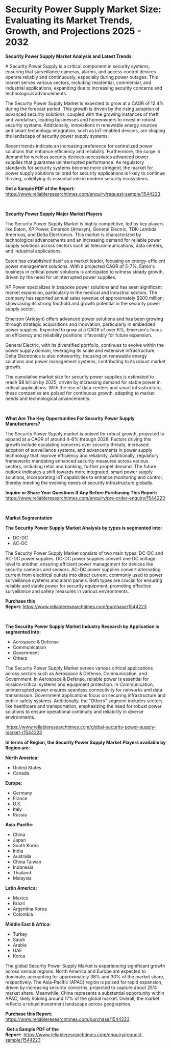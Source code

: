 <p><h1>Security Power Supply Market Size: Evaluating its Market Trends, Growth, and Projections 2025 - 2032</h1></p><p><strong>Security Power Supply Market Analysis and Latest Trends</strong></p>
<p><p>A Security Power Supply is a critical component in security systems, ensuring that surveillance cameras, alarms, and access control devices operate reliably and continuously, especially during power outages. This market serves various sectors, including residential, commercial, and industrial applications, expanding due to increasing security concerns and technological advancements.</p><p>The Security Power Supply Market is expected to grow at a CAGR of 12.4% during the forecast period. This growth is driven by the rising adoption of advanced security solutions, coupled with the growing instances of theft and vandalism, leading businesses and homeowners to invest in robust security systems. Additionally, innovations in renewable energy sources and smart technology integration, such as IoT-enabled devices, are shaping the landscape of security power supply systems.</p><p>Recent trends indicate an increasing preference for centralized power solutions that enhance efficiency and reliability. Furthermore, the surge in demand for wireless security devices necessitates advanced power supplies that guarantee uninterrupted performance. As regulatory standards for security systems become more stringent, the market for power supply solutions tailored for security applications is likely to continue thriving, solidifying its essential role in modern security ecosystems.</p></p>
<p><strong>Get a Sample PDF of the Report:&nbsp;</strong> <a href="https://www.reliableresearchtimes.com/enquiry/request-sample/1544223?utm_campaign=2207&utm_medium=2&utm_source=Github&utm_content=ia&utm_term=16042025&utm_id=security-power-supply">https://www.reliableresearchtimes.com/enquiry/request-sample/1544223</a></p>
<p>&nbsp;</p>
<p><strong>Security Power Supply Major Market Players</strong></p>
<p><p>The Security Power Supply Market is highly competitive, led by key players like Eaton, XP Power, Emerson (Artesyn), General Electric, TDK-Lambda Americas, and Delta Electronics. This market is characterized by technological advancements and an increasing demand for reliable power supply solutions across sectors such as telecommunications, data centers, and industrial applications.</p><p>Eaton has established itself as a market leader, focusing on energy-efficient power management solutions. With a projected CAGR of 5-7%, Eaton's business in critical power solutions is anticipated to witness steady growth, driven by the need for uninterrupted power supplies.</p><p>XP Power specializes in bespoke power solutions and has seen significant market expansion, particularly in the medical and industrial sectors. The company has reported annual sales revenue of approximately $200 million, showcasing its strong foothold and growth potential in the security power supply sector.</p><p>Emerson (Artesyn) offers advanced power solutions and has been growing through strategic acquisitions and innovation, particularly in embedded power supplies. Expected to grow at a CAGR of over 6%, Emerson's focus on efficiency and reliability positions it favorably for future expansion.</p><p>General Electric, with its diversified portfolio, continues to evolve within the power supply domain, leveraging its scale and extensive infrastructure. Delta Electronics is also noteworthy, focusing on renewable energy solutions and power management systems, contributing to its robust market growth.</p><p>The cumulative market size for security power supplies is estimated to reach $8 billion by 2025, driven by increasing demand for stable power in critical applications. With the rise of data centers and smart infrastructure, these companies are poised for continuous growth, adapting to market needs and technological advancements.</p></p>
<p>&nbsp;</p>
<p><strong>What Are The Key Opportunities For Security Power Supply Manufacturers?</strong></p>
<p><p>The Security Power Supply market is poised for robust growth, projected to expand at a CAGR of around 4-6% through 2028. Factors driving this growth include escalating concerns over security threats, increased adoption of surveillance systems, and advancements in power supply technology that improve efficiency and reliability. Additionally, regulatory frameworks mandating enhanced security measures across various sectors, including retail and banking, further propel demand. The future outlook indicates a shift towards more integrated, smart power supply solutions, incorporating IoT capabilities to enhance monitoring and control, thereby meeting the evolving needs of security infrastructure globally.</p></p>
<p><strong>Inquire or Share Your Questions If Any Before Purchasing This Report:</strong> <a href="https://www.reliableresearchtimes.com/enquiry/pre-order-enquiry/1544223?utm_campaign=2207&utm_medium=2&utm_source=Github&utm_content=ia&utm_term=16042025&utm_id=security-power-supply">https://www.reliableresearchtimes.com/enquiry/pre-order-enquiry/1544223</a></p>
<p>&nbsp;</p>
<p><strong>Market Segmentation</strong></p>
<p><strong>The Security Power Supply Market Analysis by types is segmented into:</strong></p>
<p><ul><li>DC-DC</li><li>AC-DC</li></ul></p>
<p><p>The Security Power Supply Market consists of two main types: DC-DC and AC-DC power supplies. DC-DC power supplies convert one DC voltage level to another, ensuring efficient power management for devices like security cameras and sensors. AC-DC power supplies convert alternating current from electrical outlets into direct current, commonly used to power surveillance systems and alarm panels. Both types are crucial for ensuring reliable and stable power for security equipment, promoting effective surveillance and safety measures in various environments.</p></p>
<p><strong>Purchase this Report:&nbsp;</strong><a href="https://www.reliableresearchtimes.com/purchase/1544223?utm_campaign=2207&utm_medium=2&utm_source=Github&utm_content=ia&utm_term=16042025&utm_id=security-power-supply">https://www.reliableresearchtimes.com/purchase/1544223</a></p>
<p>&nbsp;</p>
<p><strong>The Security Power Supply Market Industry Research by Application is segmented into:</strong></p>
<p><ul><li>Aerospace & Defense</li><li>Communication</li><li>Government</li><li>Others</li></ul></p>
<p><p>The Security Power Supply Market serves various critical applications across sectors such as Aerospace & Defense, Communication, and Government. In Aerospace & Defense, reliable power is essential for mission-critical systems and equipment protection. In Communication, uninterrupted power ensures seamless connectivity for networks and data transmission. Government applications focus on securing infrastructure and public safety systems. Additionally, the "Others" segment includes sectors like healthcare and transportation, emphasizing the need for robust power solutions to ensure operational continuity and reliability in diverse environments.</p></p>
<p><a href="https://www.reliableresearchtimes.com/global-security-power-supply-market-r1544223?utm_campaign=2207&utm_medium=2&utm_source=Github&utm_content=ia&utm_term=16042025&utm_id=security-power-supply">&nbsp;https://www.reliableresearchtimes.com/global-security-power-supply-market-r1544223</a></p>
<p><strong>In terms of Region, the Security Power Supply Market Players available by Region are:</strong></p>
<p>
    <p> <strong> North America: </strong>
        <ul>
            <li>United States</li>
            <li>Canada</li>
        </ul>
        </p> 
    <p> <strong> Europe: </strong>
        <ul>
            <li>Germany</li>
            <li>France</li>
            <li>U.K.</li>
            <li>Italy</li>
            <li>Russia</li>
        </ul>
        </p> 
    <p> <strong> Asia-Pacific: </strong>
        <ul>
            <li>China</li>
            <li>Japan</li>
            <li>South Korea</li>
            <li>India</li>
            <li>Australia</li>
            <li>China Taiwan</li>
            <li>Indonesia</li>
            <li>Thailand</li>
            <li>Malaysia</li>
        </ul>
        </p> 
    <p> <strong> Latin America: </strong>
        <ul>
            <li>Mexico</li>
            <li>Brazil</li>
            <li>Argentina Korea</li>
            <li>Colombia</li>
        </ul>
        </p> 
    <p> <strong> Middle East & Africa: </strong>
        <ul>
            <li>Turkey</li>
            <li>Saudi</li>
            <li>Arabia</li>
            <li>UAE</li>
            <li>Korea</li>
        </ul>
    </p>
    </p>
<p><p>The global Security Power Supply Market is experiencing significant growth across various regions. North America and Europe are expected to dominate, accounting for approximately 38% and 30% of the market share, respectively. The Asia-Pacific (APAC) region is poised for rapid expansion, driven by increasing security concerns, projected to capture about 25% market share. Meanwhile, China represents a substantial opportunity within APAC, likely holding around 17% of the global market. Overall, the market reflects a robust investment landscape across geographies.</p></p>
<p><strong>Purchase this Report: </strong><a href="https://www.reliableresearchtimes.com/purchase/1544223?utm_campaign=2207&utm_medium=2&utm_source=Github&utm_content=ia&utm_term=16042025&utm_id=security-power-supply">https://www.reliableresearchtimes.com/purchase/1544223</a></p>
<p>&nbsp;<strong>Get a Sample PDF of the Report:&nbsp;&nbsp;</strong><a href="https://www.reliableresearchtimes.com/enquiry/request-sample/1544223?utm_campaign=2207&utm_medium=2&utm_source=Github&utm_content=ia&utm_term=16042025&utm_id=security-power-supply">https://www.reliableresearchtimes.com/enquiry/request-sample/1544223</a></p>
<p><strong></strong></p>
<p><p></p><p></p><p></p></p>
